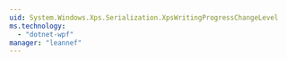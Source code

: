 ```yaml
---
uid: System.Windows.Xps.Serialization.XpsWritingProgressChangeLevel
ms.technology: 
  - "dotnet-wpf"
manager: "leannef"
---
```

